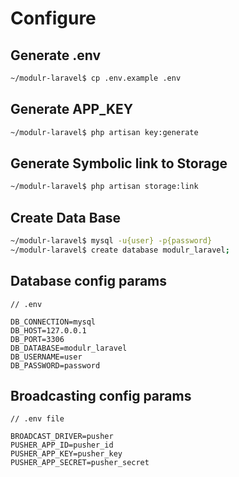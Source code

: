 # Configure

## Generate .env

```bash
~/modulr-laravel$ cp .env.example .env
```


## Generate APP_KEY

```bash
~/modulr-laravel$ php artisan key:generate
```


## Generate Symbolic link to Storage

```bash
~/modulr-laravel$ php artisan storage:link
```


## Create Data Base

```bash
~/modulr-laravel$ mysql -u{user} -p{password}
~/modulr-laravel$ create database modulr_laravel;
```


## Database config params

```
// .env

DB_CONNECTION=mysql
DB_HOST=127.0.0.1
DB_PORT=3306
DB_DATABASE=modulr_laravel
DB_USERNAME=user
DB_PASSWORD=password
```


## Broadcasting config params

```
// .env file

BROADCAST_DRIVER=pusher
PUSHER_APP_ID=pusher_id
PUSHER_APP_KEY=pusher_key
PUSHER_APP_SECRET=pusher_secret
```
